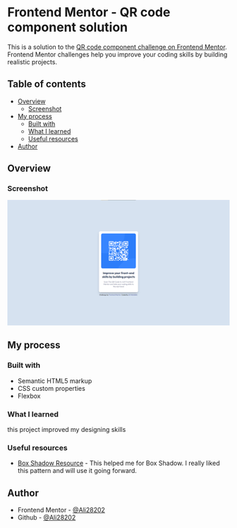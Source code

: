 # Frontend Mentor - QR code component solution

This is a solution to the [QR code component challenge on Frontend Mentor](https://www.frontendmentor.io/challenges/qr-code-component-iux_sIO_H). Frontend Mentor challenges help you improve your coding skills by building realistic projects.

## Table of contents

- [Overview](#overview)
  - [Screenshot](#screenshot)
- [My process](#my-process)
  - [Built with](#built-with)
  - [What I learned](#what-i-learned)
  - [Useful resources](#useful-resources)
- [Author](#author)

## Overview

### Screenshot

![](./screenshot.png)

## My process

### Built with

- Semantic HTML5 markup
- CSS custom properties
- Flexbox

### What I learned

this project improved my designing skills

### Useful resources

- [Box Shadow Resource](https://tailwindcss.com/docs/box-shadow) - This helped me for Box Shadow. I really liked this pattern and will use it going forward.

## Author

- Frontend Mentor - [@Ali28202](https://www.frontendmentor.io/profile/Ali28202)
- Github - [@Ali28202](https://github.com/Ali28202)
